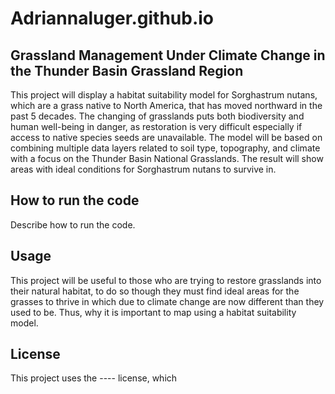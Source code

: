 # Adriannaluger.github.io

## Grassland Management Under Climate Change in the Thunder Basin Grassland Region

This project will display a habitat suitability model for Sorghastrum nutans, which are a grass native to North America, that has moved northward in the past 5 decades. The changing of grasslands puts both biodiversity and human well-being in danger, as restoration is very difficult especially if access to native species seeds are unavailable. The model will be based on combining multiple data layers related to soil type, topography, and climate with a focus on the Thunder Basin National Grasslands. The result will show areas with ideal conditions for Sorghastrum nutans to survive in.

## How to run the code

Describe how to run the code. 

## Usage

This project will be useful to those who are trying to restore grasslands into their natural habitat, to do so though they must find ideal areas for the grasses to thrive in which due to climate change are now different than they used to be. Thus, why it is important to map using a habitat suitability model. 

## License

This project uses the ---- license, which 

